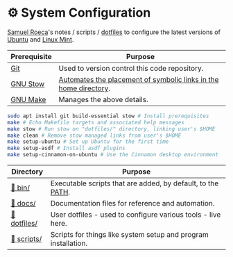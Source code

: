 # ⚙ System Configuration

[Samuel Roeca](https://samroeca.com)'s notes / scripts / [dotfiles](https://wiki.archlinux.org/index.php/Dotfiles) to configure the latest versions of [Ubuntu](https://en.wikipedia.org/wiki/Ubuntu) and [Linux Mint](https://en.wikipedia.org/wiki/Linux_Mint).

| Prerequisite                                   | Purpose                                                                                                                        |
| ---------------------------------------------- | ------------------------------------------------------------------------------------------------------------------------------ |
| [Git](https://git-scm.com/)                    | Used to version control this code repository.                                                                                  |
| [GNU Stow](https://www.gnu.org/software/stow/) | [Automates the placement of symbolic links in the home directory](https://alexpearce.me/2016/02/managing-dotfiles-with-stow/). |
| [GNU Make](https://www.gnu.org/software/make/) | Manages the above details.                                                                                                     |

```bash
sudo apt install git build-essential stow # Install prerequisites
make # Echo Makefile targets and associated help messages
make stow # Run stow on "dotfiles/" directory, linking user's $HOME
make clean # Remove stow managed links from user's $HOME
make setup-ubuntu # Set up Ubuntu for the first time
make setup-asdf # Install asdf plugins
make setup-cinnamon-on-ubuntu # Use the Cinnamon desktop environment
```

| Directory                  | Purpose                                                        |
| -------------------------- | -------------------------------------------------------------- |
| [📁 bin/](./bin)           | Executable scripts that are added, by default, to the [PATH].  |
| [📁 docs/](./docs)         | Documentation files for reference and automation.              |
| [📁 dotfiles/](./dotfiles) | User dotfiles - used to configure various tools - live here.   |
| [📁 scripts/](./scripts)   | Scripts for things like system setup and program installation. |

[path]: https://en.wikipedia.org/wiki/PATH_(variable)
